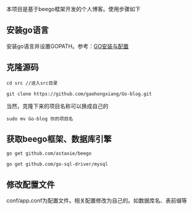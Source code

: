 本项目是基于beego框架开发的个人博客。使用步骤如下


## 安装go语言

安装go语言并设置GOPATH。参考：[GO安装与配置](http://www.blockchant.cn/tutorial/detail/53)

## 克隆源码

```
cd src //进入src目录

git clone https://github.com/gaohongxiang/Go-blog.git
```

当然，克隆下来的项目名称可以换成自己的
```
sudo mv Go-blog 你的项目名
```

## 获取beego框架、数据库引擎

```
go get github.com/astaxie/beego

go get github.com/go-sql-driver/mysql
```

## 修改配置文件

conf/app.conf为配置文件。相关配置修改为自己的。如数据库名、表前缀等

